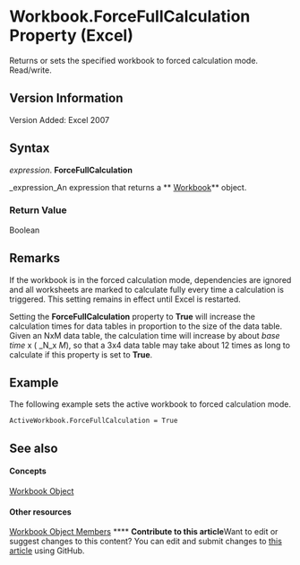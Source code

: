 
# Workbook.ForceFullCalculation Property (Excel)

Returns or sets the specified workbook to forced calculation mode. Read/write.


## Version Information

Version Added: Excel 2007 


## Syntax

 _expression_. **ForceFullCalculation**

 _expression_An expression that returns a  ** [Workbook](8c00aa60-c974-eed3-0812-3c9625eb0d4c.md)** object.


### Return Value

Boolean


## Remarks

If the workbook is in the forced calculation mode, dependencies are ignored and all worksheets are marked to calculate fully every time a calculation is triggered. This setting remains in effect until Excel is restarted.

Setting the  **ForceFullCalculation** property to **True** will increase the calculation times for data tables in proportion to the size of the data table. Given an NxM data table, the calculation time will increase by about _base time_ x ( _N_x _M_), so that a 3x4 data table may take about 12 times as long to calculate if this property is set to  **True**.


## Example

The following example sets the active workbook to forced calculation mode.


```
ActiveWorkbook.ForceFullCalculation = True
```


## See also


#### Concepts


 [Workbook Object](8c00aa60-c974-eed3-0812-3c9625eb0d4c.md)
#### Other resources


 [Workbook Object Members](dce102a3-25de-3ff4-2ce5-bc56e08baca7.md)
****   **Contribute to this article**Want to edit or suggest changes to this content? You can edit and submit changes to  [this article](https://github.com/jhershey00/VBA_Excel_Test/OpenXMLCon/articles/76f46d18-79e3-9828-d126-e221ae1a8157.md) using GitHub.

